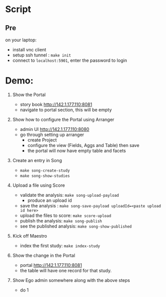 # Script

## Pre
on your laptop:
- install vnc client
- setup ssh tunnel : `make init`
- connect to `localhost:5901`, enter the password to login

# Demo:
1. Show the Portal
    - story book http://142.1.177.110:8081
    - navigate to portal section, this will be empty
    
2. Show how to configure the Portal using Arranger
    - admin UI http://142.1.177.110:8080
    - go through setting up arranger
        - create Project
        - configure the view (Fields, Aggs and Table) then save
        - the portal will now have empty table and facets
        
3. Create an entry in Song
    - `make song-create-study`
    - `make song-show-studies`
    
4. Upload a file using Score    
    - validate the analysis: `make song-upload-payload`
        - produce an upload id 
    - save the analysis : `make song-save-payload uploadId=<paste upload id here>`
    - upload the files to score: `make score-upload`
    - publish the analysis: `make song-publish`
    - see the published analysis: `make song-show-published`
    
5. Kick off Maestro
    - index the first study: `make index-study`
    
6. Show the change in the Portal
    - portal http://142.1.177.110:8081
    - the table will have one record for that study.
    
7. Show Ego admin somewhere along with the above steps 
    - do 1